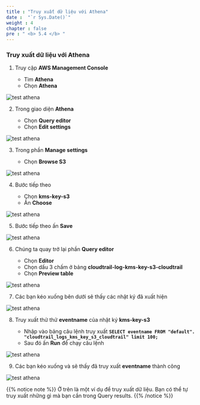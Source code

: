 ```yaml
---
title : "Truy xuất dữ liệu với Athena"
date :  "`r Sys.Date()`" 
weight : 4 
chapter : false
pre : " <b> 5.4 </b> "
---
```


### Truy xuất dữ liệu với Athena

1. Truy cập **AWS Management Console**

   - Tìm **Athena**
   - Chọn **Athena**

![test athena](/aws-fcj-workshop02/images/5.create-cloudtrail/5.4test-athena/0001.png?width=90pc)

2. Trong giao diện **Athena**

   - Chọn **Query editor**
   - Chọn **Edit settings**
  
![test athena](/aws-fcj-workshop02/images/5.create-cloudtrail/5.4test-athena/0002.png?width=90pc)

3. Trong phần **Manage settings**

    - Chọn **Browse S3**

![test athena](/aws-fcj-workshop02/images/5.create-cloudtrail/5.4test-athena/0003.png?width=90pc)

4. Bước tiếp theo

    - Chọn **kms-key-s3**
    - Ấn **Choose**

![test athena](/aws-fcj-workshop02/images/5.create-cloudtrail/5.4test-athena/0004.png?width=90pc)


5. Bước tiếp theo ấn **Save**

![test athena](/aws-fcj-workshop02/images/5.create-cloudtrail/5.4test-athena/0005.png?width=90pc)

6. Chúng ta quay trở lại phần **Query editor**

    - Chọn **Editor**
    - Chọn dấu 3 chấm ở bảng **cloudtrail-log-kms-key-s3-cloudtrail**
    - Chọn **Preview table**

![test athena](/aws-fcj-workshop02/images/5.create-cloudtrail/5.4test-athena/0006.png?width=90pc)

7. Các bạn kéo xuống bên dưới sẽ thấy các nhật ký đã xuất hiện

![test athena](/aws-fcj-workshop02/images/5.create-cloudtrail/5.4test-athena/0007.png?width=90pc)

8. Truy xuất thử thử **eventname** của nhật ký **kms-key-s3**

    - Nhập vào bảng câu lệnh truy xuất **```SELECT eventname FROM "default". "cloudtrail_logs_kms_key_s3_cloudtrail" limit 100;```**
    - Sau đó ấn **Run** để chạy câu lệnh

![test athena](/aws-fcj-workshop02/images/5.create-cloudtrail/5.4test-athena/0008.png?width=90pc)

9. Các bạn kéo xuống và sẽ thấy đã truy xuất **eventname** thành công
	
![test athena](/aws-fcj-workshop02/images/5.create-cloudtrail/5.4test-athena/0009.png?width=90pc)

{{% notice note %}}
Ở trên là một ví dụ để truy xuất dữ liệu. Bạn có thể tự truy xuất những gì mà bạn cần trong Query results.
{{% /notice %}}